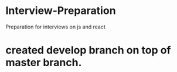# Interview-Preparation
Preparation for interviews on js and react

# created develop branch on top of master branch.
